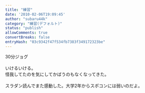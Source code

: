```yaml
---
title: "練習"
date: '2010-02-06T19:09:45'
author: "subaru44k"
category: "練習(デフォルト)"
status: "publish"
allowComments: true
convertBreaks: false
entryHash: "03c9342f47f534fb7383f349172323be"
---
```

30分ジョグ<br>
<br>
いけるいける。<br>
怪我してたのを気にしてかばうのもなくなってきた。<br>
<br>
スラダン読んでまた感動した。大学2年からスポコンには弱いのだよ。
